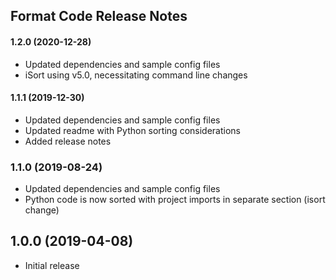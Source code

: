 ## Format Code Release Notes

#### 1.2.0 (2020-12-28)

- Updated dependencies and sample config files
- iSort using v5.0, necessitating command line changes

#### 1.1.1 (2019-12-30)

- Updated dependencies and sample config files
- Updated readme with Python sorting considerations
- Added release notes

### 1.1.0 (2019-08-24)

- Updated dependencies and sample config files
- Python code is now sorted with project imports in separate section (isort change)

## 1.0.0 (2019-04-08)

- Initial release
